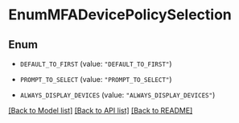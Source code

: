 # EnumMFADevicePolicySelection

## Enum


* `DEFAULT_TO_FIRST` (value: `"DEFAULT_TO_FIRST"`)

* `PROMPT_TO_SELECT` (value: `"PROMPT_TO_SELECT"`)

* `ALWAYS_DISPLAY_DEVICES` (value: `"ALWAYS_DISPLAY_DEVICES"`)


[[Back to Model list]](../README.md#documentation-for-models) [[Back to API list]](../README.md#documentation-for-api-endpoints) [[Back to README]](../README.md)


